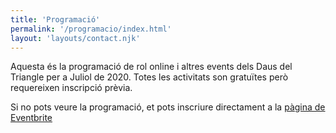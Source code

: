 ```yaml
---
title: 'Programació'
permalink: '/programacio/index.html'
layout: 'layouts/contact.njk'
---
```


Aquesta és la programació de rol online i altres events dels Daus del Triangle per a Juliol de 2020. Totes les activitats son gratuïtes però requereixen inscripció prèvia.

<div id="eventbrite-widget-container-111710653572">
</div>

<script src="https://www.eventbrite.es/static/widgets/eb_widgets.js"></script>

<script type="text/javascript">
    var exampleCallback = function() {
        //console.log('Order complete!');
    };

    window.EBWidgets.createWidget({
        // Required
        widgetType: 'checkout',
        eventId: '111710653572',
        iframeContainerId: 'eventbrite-widget-container-111710653572',

        // Optional
        iframeContainerHeight: 650,  // Widget height in pixels. Defaults to a minimum of 425px if not provided
        onOrderComplete: exampleCallback  // Method called when an order has successfully completed
    });
</script>

Si no pots veure la programació, et pots inscriure directament a la <a href="https://www.eventbrite.es/e/entradas-daus-del-triangle-juliol-111710653572" target="_blank">pàgina de Eventbrite</a>
